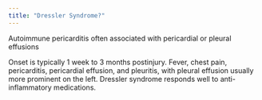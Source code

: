 ```yaml
---
title: "Dressler Syndrome?"
---
```

Autoimmune pericarditis often associated with pericardial or pleural effusions

Onset is typically 1 week to 3 months postinjury. Fever, chest pain, pericarditis, pericardial effusion, and pleuritis, with pleural effusion usually more prominent on the left. Dressler syndrome responds well to anti-inflammatory medications.

